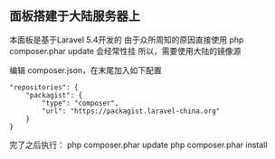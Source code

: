 ## 面板搭建于大陆服务器上
本面板是基于Laravel 5.4开发的
由于众所周知的原因直接使用 php composer.phar update 会经常性挂
所以，需要使用大陆的镜像源

编辑 composer.json，在末尾加入如下配置
```
"repositories": {
    "packagist": {
        "type": "composer",
        "url": "https://packagist.laravel-china.org"
    }
}
```

完了之后执行：
php composer.phar update
php composer.phar install